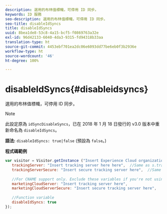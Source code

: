 ```yaml
---
description: 選用的布林值標幟，可停用 ID 同步。
keywords: ID 服務
seo-description: 選用的布林值標幟，可停用 ID 同步。
seo-title: disableIdSyncs
title: disableIdSyncs
uuid: 8bea1de8-53c8-4a15-bcf5-f0869763a32e
exl-id: 96d42133-6040-4da3-9315-fd94318b33aa
translation-type: ht
source-git-commit: 4453ebf701ea2dc06e6093dd77be6eb0f3b2936e
workflow-type: ht
source-wordcount: '46'
ht-degree: 100%

---
```


# disableIdSyncs{#disableidsyncs}

選用的布林值標幟，可停用 ID 同步。

>[!NOTE]
>
>此設定原為 `idSyncDisableSyncs`，已在 2018 年 1 月 18 日發行的 v3.0 版本中重新命名為 `disableIdSyncs`。

**語法:** `disableIdSyncs: true|false` (預設為 `false`。)

**程式碼範例**

```js
var visitor = Visitor.getInstance ("Insert Experience Cloud organization ID here",{ 
   trackingServer: "Insert tracking server here here",  //Same as s.trackingServer 
   trackingServerSecure: "Insert secure tracking server here",  //Same as s.trackingServerSecure 
 
   //For CNAME support only. Exclude these variables if you're not using CNAME 
   marketingCloudServer: "Insert tracking server here", 
   marketingCloudServerSecure: "Insert secure tracking server here", 
 
   //Function variable 
   disableIdSyncs: true 
});
```
